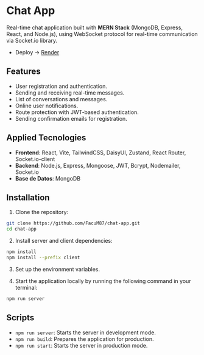 # Chat App

Real-time chat application built with **MERN Stack** (MongoDB, Express, React, and Node.js), using WebSocket protocol for real-time communication via Socket.io library.

- Deploy -> [Render](https://facu-chat-app.onrender.com)

## Features

- User registration and authentication.
- Sending and receiving real-time messages.
- List of conversations and messages.
- Online user notifications.
- Route protection with JWT-based authentication.
- Sending confirmation emails for registration.

## Applied Tecnologies
- **Frontend**: React, Vite, TailwindCSS, DaisyUI, Zustand, React Router, Socket.io-client
- **Backend**: Node.js, Express, Mongoose, JWT, Bcrypt, Nodemailer, Socket.io
- **Base de Datos**: MongoDB

## Installation

1. Clone the repository:

```sh
git clone https://github.com/FacuM87/chat-app.git
cd chat-app
```

2. Install server and client dependencies:
```sh
npm install
npm install --prefix client
```
3. Set up the environment variables.

4. Start the application locally by running the following command in your terminal:
```sh
npm run server
```

## Scripts
- ```npm run server```: Starts the server in development mode.
- ```npm run build```: Prepares the application for production.
- ```npm run start```: Starts the server in production mode.

